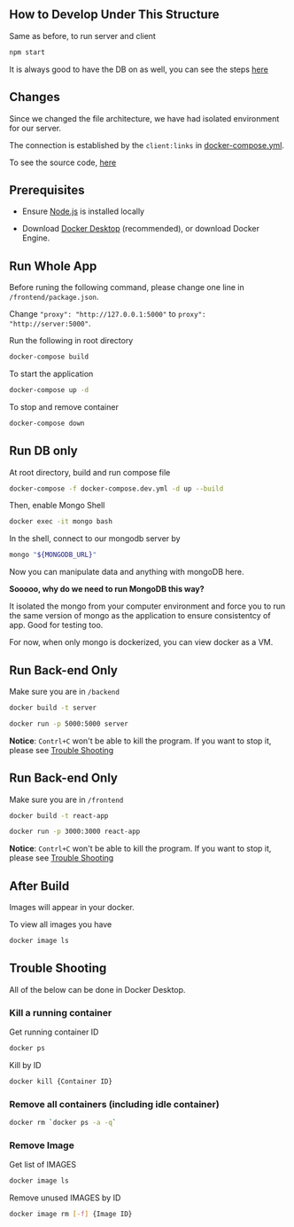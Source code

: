 ## How to Develop Under This Structure

Same as before, to run server and client

```sh
npm start
```

It is always good to have the DB on as well, you can see the steps [here](#run-db-only)


## Changes

Since we changed the file architecture, we have had isolated environment for our server.

The connection is established by the ```client:links``` in [docker-compose.yml](./docker-compose.yml).

To see the source code, [here](https://github.com/docker/awesome-compose/tree/master/react-express-mongodb)

## Prerequisites

* Ensure [Node.js](https://nodejs.org/en/) is installed locally

* Download [Docker Desktop](https://docs.docker.com/get-docker/) (recommended), or download Docker Engine.

## Run Whole App

Before runing the following command, please change one line in `/frontend/package.json`.

Change `"proxy": "http://127.0.0.1:5000"` to `proxy": "http://server:5000"`.

Run the following in root directory
```sh
docker-compose build
```
To start the application
```sh
docker-compose up -d
```
To stop and remove container
```sh
docker-compose down
```

## Run DB only

At root directory, build and run compose file

```sh
docker-compose -f docker-compose.dev.yml -d up --build
```

Then, enable Mongo Shell

```sh
docker exec -it mongo bash
```

In the shell, connect to our mongodb server by 

```sh
mongo "${MONGODB_URL}"
```

Now you can manipulate data and anything with mongoDB here.

<strong>Sooooo, why do we need to run MongoDB this way?</strong>

It isolated the mongo from your computer environment and force you to run the same version of mongo as the application to ensure consistentcy of app. Good for testing too.

For now, when only mongo is dockerized, you can view docker as a VM.

## Run Back-end Only
Make sure you are in ```/backend```
```sh
docker build -t server
```
```sh
docker run -p 5000:5000 server
```
<strong>Notice</strong>: ```Contrl+C``` won't be able to kill the program. If you want to stop it, please see [Trouble Shooting](#trouble-shooting)

## Run Back-end Only
Make sure you are in ```/frontend```
```sh
docker build -t react-app
```
```sh
docker run -p 3000:3000 react-app
```
<strong>Notice</strong>: ```Contrl+C``` won't be able to kill the program. If you want to stop it, please see [Trouble Shooting](#trouble-shooting)

## After Build

Images will appear in your docker.

To view all images you have
```sh
docker image ls
```
## Trouble Shooting

All of the below can be done in Docker Desktop.

### Kill a running container

Get running container ID
```sh
docker ps
```
Kill by ID
```sh
docker kill {Container ID}
```

### Remove all containers (including idle container)

```sh
docker rm `docker ps -a -q`
```

### Remove Image

Get list of IMAGES
```sh
docker image ls
```
Remove unused IMAGES by ID
```sh
docker image rm [-f] {Image ID}
```